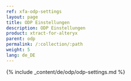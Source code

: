 ```yaml
---
ref: xfa-odp-settings
layout: page
title: ODP Einstellungen
description: ODP Einstellungen
product: xtract-for-alteryx
parent: odp
permalink: /:collection/:path
weight: 5
lang: de_DE
---
```


{% include _content/de/odp/odp-settings.md %} 